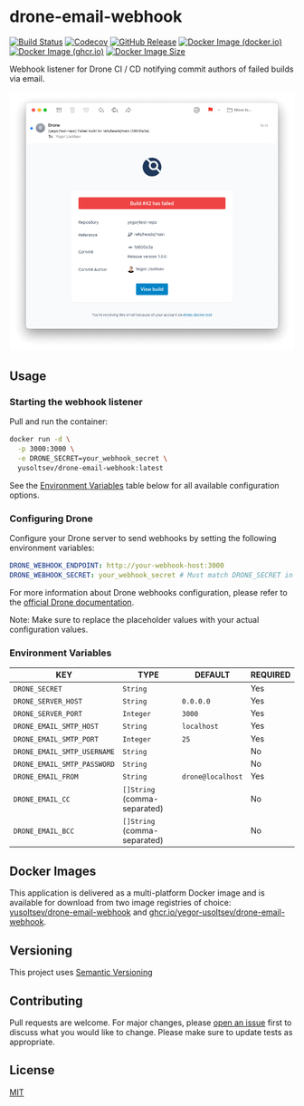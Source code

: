 # drone-email-webhook

[![Build Status](https://github.com/yegor-usoltsev/drone-email-webhook/actions/workflows/ci.yml/badge.svg)](https://github.com/yegor-usoltsev/drone-email-webhook/actions)
[![Codecov](https://codecov.io/github/yegor-usoltsev/drone-email-webhook/graph/badge.svg?token=Z1GET86OND)](https://codecov.io/github/yegor-usoltsev/drone-email-webhook)
[![GitHub Release](https://img.shields.io/github/v/release/yegor-usoltsev/drone-email-webhook?sort=semver)](https://github.com/yegor-usoltsev/drone-email-webhook/releases)
[![Docker Image (docker.io)](https://img.shields.io/docker/v/yusoltsev/drone-email-webhook?label=docker.io&sort=semver)](https://hub.docker.com/r/yusoltsev/drone-email-webhook)
[![Docker Image (ghcr.io)](https://img.shields.io/docker/v/yusoltsev/drone-email-webhook?label=ghcr.io&sort=semver)](https://github.com/yegor-usoltsev/drone-email-webhook/pkgs/container/drone-email-webhook)
[![Docker Image Size](https://img.shields.io/docker/image-size/yusoltsev/drone-email-webhook?sort=semver&arch=amd64)](https://hub.docker.com/r/yusoltsev/drone-email-webhook/tags)

Webhook listener for Drone CI / CD notifying commit authors of failed builds via email.

![Screenshot](https://raw.githubusercontent.com/yegor-usoltsev/drone-email-webhook/main/.github/screenshot.png)

## Usage

### Starting the webhook listener

Pull and run the container:

```bash
docker run -d \
  -p 3000:3000 \
  -e DRONE_SECRET=your_webhook_secret \
  yusoltsev/drone-email-webhook:latest
```

See the [Environment Variables](#environment-variables) table below for all available configuration options.

### Configuring Drone

Configure your Drone server to send webhooks by setting the following environment variables:

```yaml
DRONE_WEBHOOK_ENDPOINT: http://your-webhook-host:3000
DRONE_WEBHOOK_SECRET: your_webhook_secret # Must match DRONE_SECRET in webhook container
```

For more information about Drone webhooks configuration, please refer to
the [official Drone documentation](https://docs.drone.io/webhooks/overview/).

Note: Make sure to replace the placeholder values with your actual configuration values.

### Environment Variables

| KEY                         | TYPE                         | DEFAULT           | REQUIRED |
| --------------------------- | ---------------------------- | ----------------- | -------- |
| `DRONE_SECRET`              | `String`                     |                   | Yes      |
| `DRONE_SERVER_HOST`         | `String`                     | `0.0.0.0`         | Yes      |
| `DRONE_SERVER_PORT`         | `Integer`                    | `3000`            | Yes      |
| `DRONE_EMAIL_SMTP_HOST`     | `String`                     | `localhost`       | Yes      |
| `DRONE_EMAIL_SMTP_PORT`     | `Integer`                    | `25`              | Yes      |
| `DRONE_EMAIL_SMTP_USERNAME` | `String`                     |                   | No       |
| `DRONE_EMAIL_SMTP_PASSWORD` | `String`                     |                   | No       |
| `DRONE_EMAIL_FROM`          | `String`                     | `drone@localhost` | Yes      |
| `DRONE_EMAIL_CC`            | `[]String` (comma-separated) |                   | No       |
| `DRONE_EMAIL_BCC`           | `[]String` (comma-separated) |                   | No       |

## Docker Images

This application is delivered as a multi-platform Docker image and is available for download from two image registries
of choice: [yusoltsev/drone-email-webhook](https://hub.docker.com/r/yusoltsev/drone-email-webhook)
and [ghcr.io/yegor-usoltsev/drone-email-webhook](https://github.com/yegor-usoltsev/drone-email-webhook/pkgs/container/drone-email-webhook).

## Versioning

This project uses [Semantic Versioning](https://semver.org)

## Contributing

Pull requests are welcome. For major changes,
please [open an issue](https://github.com/yegor-usoltsev/drone-email-webhook/issues/new) first to discuss what you would
like to change. Please make sure to update tests as appropriate.

## License

[MIT](https://github.com/yegor-usoltsev/drone-email-webhook/blob/main/LICENSE)
